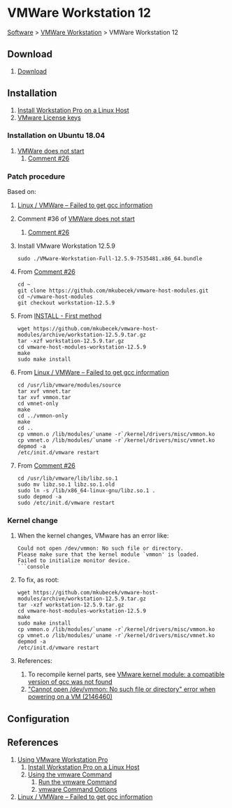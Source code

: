 # VMWare Workstation 12

[Software](README.md#V) > [VMWare Workstation](vmware-workstation.md) > VMWare Workstation 12

## Download

1. [Download](https://my.vmware.com/group/vmware/info/slug/desktop_end_user_computing/vmware_workstation_pro/12_0)

## Installation

1. [Install Workstation Pro on a Linux Host](https://docs.vmware.com/en/VMware-Workstation-Pro/12.0/com.vmware.ws.using.doc/GUID-1F5B1F14-A586-4A56-83FA-2E7D8333D5CA.html)
1. [VMware License keys](https://my.vmware.com/group/vmware/my-licenses#/prodFilter)

### Installation on Ubuntu 18.04

1. [VMWare does not start](https://bugs.launchpad.net/ubuntu/+source/linux/+bug/1715552)
    1. [Comment #26](https://bugs.launchpad.net/ubuntu/+source/linux/+bug/1715552/comments/26)

### Patch procedure

Based on:

1. [Linux / VMWare – Failed to get gcc information](https://cloudpro.zone/index.php/2017/08/30/vmware-failed-gcc-information/)
1. Comment #36 of [VMWare does not start](https://bugs.launchpad.net/ubuntu/+source/linux/+bug/1715552)
    1. [Comment #26](https://bugs.launchpad.net/ubuntu/+source/linux/+bug/1715552/comments/26)

1. Install VMware Workstation 12.5.9

    ```console
    sudo ./VMware-Workstation-Full-12.5.9-7535481.x86_64.bundle
    ````

1. From [Comment #26](https://bugs.launchpad.net/ubuntu/+source/linux/+bug/1715552/comments/26)

    ```console
    cd ~
    git clone https://github.com/mkubecek/vmware-host-modules.git
    cd ~/vmware-host-modules
    git checkout workstation-12.5.9
    ```

1. From [INSTALL - First method](https://github.com/mkubecek/vmware-host-modules/blob/workstation-12.5.9/INSTALL)

    ```console
    wget https://github.com/mkubecek/vmware-host-modules/archive/workstation-12.5.9.tar.gz
    tar -xzf workstation-12.5.9.tar.gz
    cd vmware-host-modules-workstation-12.5.9
    make
    sudo make install
    ```

1. From [Linux / VMWare – Failed to get gcc information](https://cloudpro.zone/index.php/2017/08/30/vmware-failed-gcc-information/)

    ```console
    cd /usr/lib/vmware/modules/source
    tar xvf vmnet.tar
    tar xvf vmmon.tar
    cd vmnet-only
    make
    cd ../vmmon-only
    make
    cd ..
    cp vmmon.o /lib/modules/`uname -r`/kernel/drivers/misc/vmmon.ko
    cp vmnet.o /lib/modules/`uname -r`/kernel/drivers/misc/vmnet.ko
    depmod -a
    /etc/init.d/vmware restart
    ```

1. From [Comment #26](https://bugs.launchpad.net/ubuntu/+source/linux/+bug/1715552/comments/26)

    ```console
    cd /usr/lib/vmware/lib/libz.so.1
    sudo mv libz.so.1 libz.so.1.old
    sudo ln -s /lib/x86_64-linux-gnu/libz.so.1 .
    sudo depmod -a
    sudo /etc/init.d/vmware restart
    ```

### Kernel change

1. When the kernel changes, VMware has an error like:

    ```console
    Could not open /dev/vmmon: No such file or directory.
    Please make sure that the kernel module `vmmon' is loaded.
    Failed to initialize monitor device.
    ```console

1. To fix, as root:

    ```console
    wget https://github.com/mkubecek/vmware-host-modules/archive/workstation-12.5.9.tar.gz
    tar -xzf workstation-12.5.9.tar.gz
    cd vmware-host-modules-workstation-12.5.9
    make
    sudo make install
    cp vmmon.o /lib/modules/`uname -r`/kernel/drivers/misc/vmmon.ko
    cp vmnet.o /lib/modules/`uname -r`/kernel/drivers/misc/vmnet.ko
    depmod -a
    /etc/init.d/vmware restart
    ```

1. References:
    1. To recompile kernel parts,
       see [VMware kernel module: a compatible version of gcc was not found](https://unix.stackexchange.com/questions/310637/vmware-kernel-module-a-compatible-version-of-gcc-was-not-found)
    1. ["Cannot open /dev/vmmon: No such file or directory" error when powering on a VM (2146460)](https://kb.vmware.com/s/article/2146460)

## Configuration

## References

1. [Using VMware Workstation Pro](https://docs.vmware.com/en/VMware-Workstation-Pro/12.0/com.vmware.ws.using.doc/GUID-0EE752F8-C159-487A-9159-FE1F646EE4CA.html)
    1. [Install Workstation Pro on a Linux Host](https://docs.vmware.com/en/VMware-Workstation-Pro/12.0/com.vmware.ws.using.doc/GUID-1F5B1F14-A586-4A56-83FA-2E7D8333D5CA.html)
    1. [Using the vmware Command](https://docs.vmware.com/en/VMware-Workstation-Pro/12.0/com.vmware.ws.using.doc/GUID-AE43508D-A717-485D-B991-2CB9136E54D7.html)
        1. [Run the vmware Command](https://docs.vmware.com/en/VMware-Workstation-Pro/12.0/com.vmware.ws.using.doc/GUID-DA203314-F153-4F1F-8FCF-A7700530943D.html)
        1. [vmware Command Options](https://docs.vmware.com/en/VMware-Workstation-Pro/12.0/com.vmware.ws.using.doc/GUID-7369457F-FE1D-40FE-97B6-B29CA4916CCD.html)
1. [Linux / VMWare – Failed to get gcc information](https://cloudpro.zone/index.php/2017/08/30/vmware-failed-gcc-information/)
